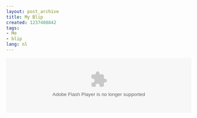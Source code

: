 ```yaml
---
layout: post_archive
title: My Blip
created: 1237408842
tags:
- Me
- blip
lang: nl
---
```

<object classid="clsid:D27CDB6E-AE6D-11cf-96B8-444553540000" id="BlipEmbedPlayer" height="150" width="100%" codebase="http://fpdownload.macromedia.com/get/flashplayer/current/swflash.cab"><param name="movie" value="http://blip.fm/_/swf/BlipEmbedPlayer.swf" /><param name="quality" value="high" /><param name="allowScriptAccess" value="always" /><param name="wmode" value="transparent" /><param name="FlashVars" value="username=berkes&limit=25" /><embed src="http://blip.fm/_/swf/BlipEmbedPlayer.swf" quality="high" height="150" width="100%" name="BlipEmbedPlayer" align="middle" play="true" loop="false" allowscriptaccess="always" type="application/x-shockwave-flash" pluginspage="http://www.adobe.com/go/getflashplayer" wmode="transparent" flashvars="username=berkes&limit=25"></embed></object><!--break-->
